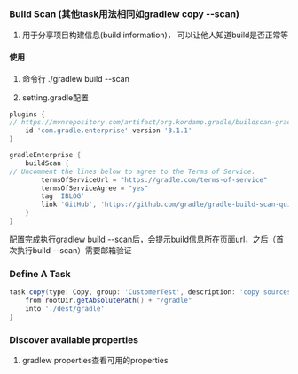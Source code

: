 ### Build Scan (其他task用法相同如gradlew copy --scan)
1. 用于分享项目构建信息(build information)， 可以让他人知道build是否正常等
#### 使用
1. 命令行 ./gradlew build --scan

2. setting.gradle配置
```groovy
plugins {
// https://mvnrepository.com/artifact/org.kordamp.gradle/buildscan-gradle-plugin
    id 'com.gradle.enterprise' version '3.1.1'
}

gradleEnterprise {
    buildScan {
// Uncomment the lines below to agree to the Terms of Service.
        termsOfServiceUrl = "https://gradle.com/terms-of-service"
        termsOfServiceAgree = "yes"
        tag 'IBLOG'
        link 'GitHub', 'https://github.com/gradle/gradle-build-scan-quickstart'
    }
}
```
配置完成执行gradlew build --scan后，会提示build信息所在页面url，之后（首次执行build --scan）需要邮箱验证

### Define A Task
```groovy
task copy(type: Copy, group: 'CustomerTest', description: 'copy sources to dest directory') {
    from rootDir.getAbsolutePath() + "/gradle"
    into './dest/gradle'
}
```

### Discover available properties
1. gradlew properties查看可用的properties